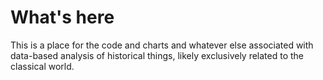 # What's here

This is a place for the code and charts and whatever else associated with data-based analysis of historical things, likely exclusively related to the classical world.
